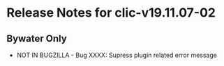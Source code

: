 
# Release Notes for clic-v19.11.07-02

## Bywater Only

- NOT IN BUGZILLA - Bug XXXX: Supress plugin related error message


